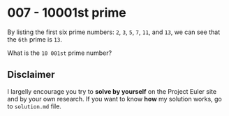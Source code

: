 # 007 - 10001st prime

By listing the first six prime numbers: `2`, `3`, `5`, `7`, `11`, and `13`, we can see that the `6th` prime is `13`.

What is the `10 001st` prime number?

## Disclaimer

I largelly encourage you try to **solve by yourself** on the Project Euler site and by your own research. If you want to know **how** my solution works, go to `solution.md` file.
